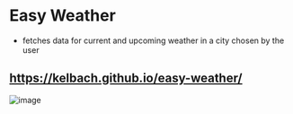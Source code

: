 # Easy Weather
* fetches data for current and upcoming weather in a city chosen by the user
## https://kelbach.github.io/easy-weather/
![image](https://user-images.githubusercontent.com/87092340/135723812-199e887f-dac9-47ad-a082-52f70f7b33d8.png)
